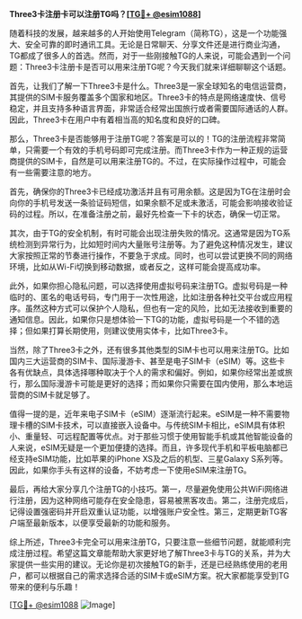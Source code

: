 **Three3卡注册卡可以注册TG吗？[[TG💪+ @esim1088](https://t.me/s/esim1088)]**

随着科技的发展，越来越多的人开始使用Telegram（简称TG），这是一个功能强大、安全可靠的即时通讯工具。无论是日常聊天、分享文件还是进行商业沟通，TG都成了很多人的首选。然而，对于一些刚接触TG的人来说，可能会遇到一个问题：Three3卡注册卡是否可以用来注册TG呢？今天我们就来详细聊聊这个话题。

首先，让我们了解一下Three3卡是什么。Three3是一家全球知名的电信运营商，其提供的SIM卡服务覆盖多个国家和地区。Three3卡的特点是网络速度快、信号稳定，并且支持多种语言界面，非常适合经常出国旅行或者需要国际通话的人群。因此，Three3卡在用户中有着相当高的知名度和良好的口碑。

那么，Three3卡是否能够用于注册TG呢？答案是可以的！TG的注册流程非常简单，只需要一个有效的手机号码即可完成注册。而Three3卡作为一种正规的运营商提供的SIM卡，自然是可以用来注册TG的。不过，在实际操作过程中，可能会有一些需要注意的地方。

首先，确保你的Three3卡已经成功激活并且有可用余额。这是因为TG在注册时会向你的手机号发送一条验证码短信，如果余额不足或未激活，可能会影响接收验证码的过程。所以，在准备注册之前，最好先检查一下卡的状态，确保一切正常。

其次，由于TG的安全机制，有时可能会出现注册失败的情况。这通常是因为TG系统检测到异常行为，比如短时间内大量账号注册等。为了避免这种情况发生，建议大家按照正常的节奏进行操作，不要急于求成。同时，也可以尝试更换不同的网络环境，比如从Wi-Fi切换到移动数据，或者反之，这样可能会提高成功率。

此外，如果你担心隐私问题，可以选择使用虚拟号码来注册TG。虚拟号码是一种临时的、匿名的电话号码，专门用于一次性用途，比如注册各种社交平台或应用程序。虽然这种方式可以保护个人隐私，但也有一定的风险，比如无法接收到重要的通知信息。因此，如果你只是想体验一下TG的功能，虚拟号码是一个不错的选择；但如果打算长期使用，则建议使用实体卡，比如Three3卡。

当然，除了Three3卡之外，还有很多其他类型的SIM卡也可以用来注册TG。比如国内三大运营商的SIM卡、国际漫游卡、甚至是电子SIM卡（eSIM）等。这些卡各有优缺点，具体选择哪种取决于个人的需求和偏好。例如，如果你经常出差或旅行，那么国际漫游卡可能是更好的选择；而如果你只需要在国内使用，那么本地运营商的SIM卡就足够了。

值得一提的是，近年来电子SIM卡（eSIM）逐渐流行起来。eSIM是一种不需要物理卡槽的SIM卡技术，可以直接嵌入设备中。与传统SIM卡相比，eSIM具有体积小、重量轻、可远程配置等优点。对于那些习惯于使用智能手机或其他智能设备的人来说，eSIM无疑是一个更加便捷的选择。而且，许多现代手机和平板电脑都已经支持eSIM功能，比如苹果的iPhone XS及之后的机型、三星Galaxy S系列等。因此，如果你手头有这样的设备，不妨考虑一下使用eSIM来注册TG。

最后，再给大家分享几个注册TG的小技巧。第一，尽量避免使用公共WiFi网络进行注册，因为这种网络可能存在安全隐患，容易被黑客攻击。第二，注册完成后，记得设置强密码并开启双重认证功能，以增强账户安全性。第三，定期更新TG客户端至最新版本，以便享受最新的功能和服务。

综上所述，Three3卡完全可以用来注册TG，只要注意一些细节问题，就能顺利完成注册过程。希望这篇文章能帮助大家更好地了解Three3卡与TG的关系，并为大家提供一些实用的建议。无论你是初次接触TG的新手，还是已经熟练使用的老用户，都可以根据自己的需求选择合适的SIM卡或eSIM方案。祝大家都能享受到TG带来的便利与乐趣！

[[TG💪+ @esim1088](https://t.me/s/esim1088) ![Image](https://i.postimg.cc/4NQfJmqS/Snipaste-2025-05-13-00-14-12.png)]